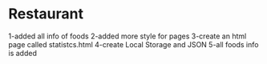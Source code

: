 # Restaurant
1-added all info of foods
2-added more style for pages
3-create an  html page called statistcs.html
4-create Local Storage and JSON
5-all foods info is added
